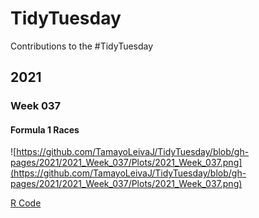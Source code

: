 # TidyTuesday
Contributions to the #TidyTuesday 

## 2021 
### Week 037
#### Formula 1 Races
![https://github.com/TamayoLeivaJ/TidyTuesday/blob/gh-pages/2021/2021_Week_037/Plots/2021_Week_037.png](https://github.com/TamayoLeivaJ/TidyTuesday/blob/gh-pages/2021/2021_Week_037/Plots/2021_Week_037.png)

[R Code](https://github.com/TamayoLeivaJ/TidyTuesday/blob/gh-pages/2021/2021_Week_037/2021_Week_037.R)
